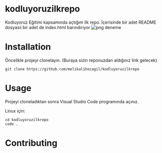 # kodluyoruzilkrepo
Kodluyoruz Eğitimi kapsamında açtığım ilk repo. İçerisinde bir adet README dosyasıi bir adet de index.html barındırıyor
![png deneme](/kodluyoruzilkrepo/Ekran%20G%C3%B6r%C3%BCnt%C3%BCs%C3%BC%20(22).png) 
# Installation 
Öncelikle projeyi clonelayın. (Buraya sizin reponuzdan aldığınız link gelecek)


```
git clone https://github.com/melikalihocagil/kodluyoruzilkrepo
```
# Usage
Projeyi cloneladıktan sonra Visual Studio Code programında açınız.

Linux için:

``` 
cd kodluyoruzilkrepo
code .
```
# Contributing
